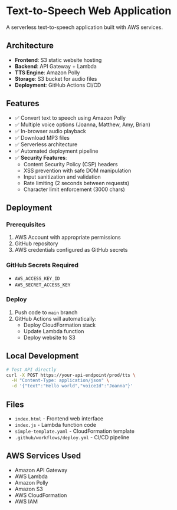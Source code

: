 # Text-to-Speech Web Application

A serverless text-to-speech application built with AWS services.

## Architecture

- **Frontend**: S3 static website hosting
- **Backend**: API Gateway + Lambda
- **TTS Engine**: Amazon Polly
- **Storage**: S3 bucket for audio files
- **Deployment**: GitHub Actions CI/CD

## Features

- ✅ Convert text to speech using Amazon Polly
- ✅ Multiple voice options (Joanna, Matthew, Amy, Brian)
- ✅ In-browser audio playback
- ✅ Download MP3 files
- ✅ Serverless architecture
- ✅ Automated deployment pipeline
- ✅ **Security Features**:
  - Content Security Policy (CSP) headers
  - XSS prevention with safe DOM manipulation
  - Input sanitization and validation
  - Rate limiting (2 seconds between requests)
  - Character limit enforcement (3000 chars)

## Deployment

### Prerequisites

1. AWS Account with appropriate permissions
2. GitHub repository
3. AWS credentials configured as GitHub secrets

### GitHub Secrets Required

- `AWS_ACCESS_KEY_ID`
- `AWS_SECRET_ACCESS_KEY`

### Deploy

1. Push code to `main` branch
2. GitHub Actions will automatically:
   - Deploy CloudFormation stack
   - Update Lambda function
   - Deploy website to S3

## Local Development

```bash
# Test API directly
curl -X POST https://your-api-endpoint/prod/tts \
  -H "Content-Type: application/json" \
  -d '{"text":"Hello world","voiceId":"Joanna"}'
```

## Files

- `index.html` - Frontend web interface
- `index.js` - Lambda function code
- `simple-template.yaml` - CloudFormation template
- `.github/workflows/deploy.yml` - CI/CD pipeline

## AWS Services Used

- Amazon API Gateway
- AWS Lambda
- Amazon Polly
- Amazon S3
- AWS CloudFormation
- AWS IAM